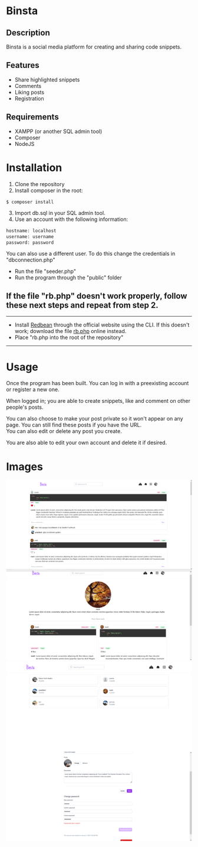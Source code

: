 # **Binsta**

## Description

Binsta is a social media platform for creating and sharing code snippets.

## Features
* Share highlighted snippets
* Comments
* Liking posts
* Registration

## Requirements
* XAMPP (or another SQL admin tool)
* Composer
* NodeJS

# Installation
1. Clone the repository
2. Install composer in the root:
```
$ composer install
```

3. Import db.sql in your SQL admin tool.
4. Use an account with the following information:
```
hostname: localhost
username: username
password: password
```
 You can also use a different user. To do this change the credentials in "dbconnection.php"
* Run the file "seeder.php"
* Run the program through the "public" folder

## If the file "rb.php" doesn't work properly, follow these next steps and repeat from step 2.
---
* Install [Redbean](https://redbeanphp.com/index.php?p=/install) through the official website using the CLI.
If this doesn't work; download the file [rb.php](https://github.com/teppokoivula/RedBeanPHP/blob/master/RedBeanPHP/rb.php) online instead.
* Place "rb.php into the root of the repository"
---

# Usage
Once the program has been built. You can log in with a preexisting account or register a new one.

When logged in; you are able to create snippets, like and comment on other people's posts.

You can also choose to make your post private so it won't appear on any page. You can still find these posts if you have the URL.  
You can also edit or delete any post you create.

You are also able to edit your own account and delete it if desired.

# Images
![index](https://github.com/Akii-Dev/Binsta/blob/main/public/images/index.png?raw=true)
![profile](https://github.com/Akii-Dev/Binsta/blob/main/public/images/userinfo.png?raw=true)
![users](https://github.com/Akii-Dev/Binsta/blob/main/public/images/users.png?raw=true)
![edit profile](https://github.com/Akii-Dev/Binsta/blob/main/public/images/editprofile.png?raw=true)